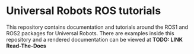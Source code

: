 
# Universal Robots ROS tutorials
This repository contains documentation and tutorials around the ROS1 and ROS2 packages for Universal
Robots. There are examples inside this repository and a rendered documentation can be viewed at
**TODO: LINK Read-The-Docs**